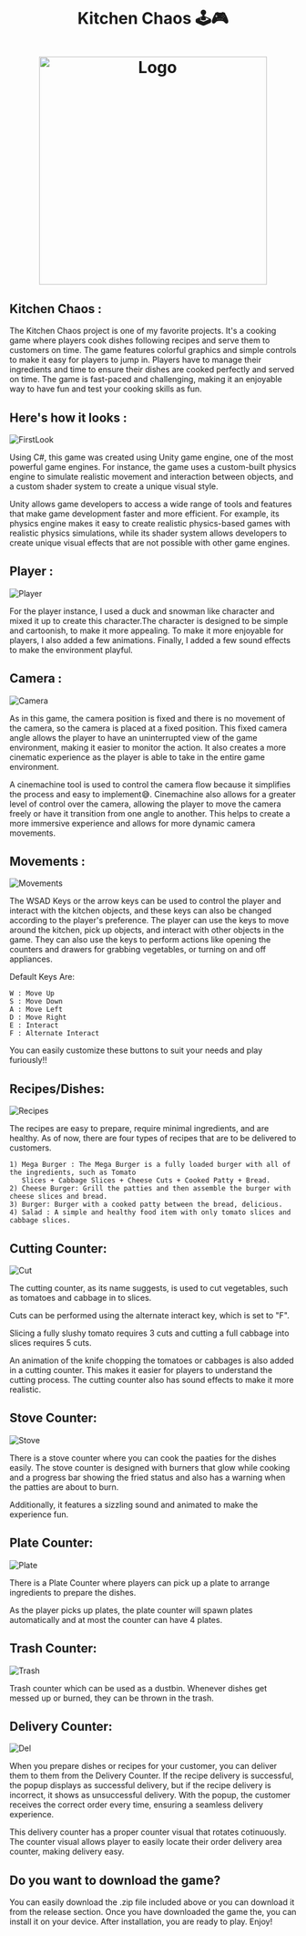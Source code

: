 <h1 align="center" >Kitchen Chaos 🕹️🎮</h1>


<h1 align="center" ><img src="https://github.com/MANISH-SAHANI/Kitchen-Chaos-Game/assets/91081774/15c151bc-eca3-40d7-b76c-b8b778d02073" alt="Logo" width="400" /></h1>


<h2>Kitchen Chaos : </h2> 

The Kitchen Chaos project is one of my favorite projects. It's a cooking game where players cook dishes following recipes and serve them to customers on time. The game features colorful graphics and simple controls to make it easy for players to jump in. Players have to manage their ingredients and time to ensure their dishes are cooked perfectly and served on time. The game is fast-paced and challenging, making it an enjoyable way to have fun and test your cooking skills as fun.


<h2> Here's how it looks : </h2> 

![FirstLook](https://github.com/MANISH-SAHANI/Kitchen-Chaos-Game/assets/91081774/bebc216f-d888-44e2-9e39-c34bebde8f5f)

Using C#, this game was created using Unity game engine, one of the most powerful game engines. For instance, the game uses a custom-built physics engine to simulate realistic movement and interaction between objects, and a custom shader system to create a unique visual style. 

Unity allows game developers to access a wide range of tools and features that make game development faster and more efficient. For example, its physics engine makes it easy to create realistic physics-based games with realistic physics simulations, while its shader system allows developers to create unique visual effects that are not possible with other game engines.


<h2> Player : </h2> 

![Player](https://github.com/MANISH-SAHANI/Kitchen-Chaos-Game/assets/91081774/edf59bd4-dd07-40c3-bbd6-de66d6f66904)


For the player instance, I used a duck and snowman like character and mixed it up to create this character.The character is designed to be simple and cartoonish, to make it more appealing. To make it more enjoyable for players, I also added a few animations. Finally, I added a few sound effects to make the environment playful.



<h2> Camera : </h2> 

![Camera](https://github.com/MANISH-SAHANI/Kitchen-Chaos-Game/assets/91081774/a6d0ee7d-3b1d-45cc-8d66-ab10ecff14e2)

As in this game, the camera position is fixed and there is no movement of the camera, so the camera is placed at a fixed position. This fixed camera angle allows the player to have an uninterrupted view of the game environment, making it easier to monitor the action. It also creates a more cinematic experience as the player is able to take in the entire game environment.

A cinemachine tool is used to control the camera flow because it simplifies the process and easy to implement😅. Cinemachine also allows for a greater level of control over the camera, allowing the player to move the camera freely or have it transition from one angle to another. This helps to create a more immersive experience and allows for more dynamic camera movements.


<h2> Movements : </h2> 

![Movements](https://github.com/MANISH-SAHANI/Kitchen-Chaos-Game/assets/91081774/580157a3-471e-47e1-ad4e-5e4116caaf6a)


The WSAD Keys or the arrow keys can be used to control the player and interact with the kitchen objects, and these keys can also be changed according to the player's preference. The player can use the keys to move around the kitchen, pick up objects, and interact with other objects in the game. They can also use the keys to perform actions like opening the counters and drawers for grabbing vegetables, or turning on and off appliances.

Default Keys Are: 
```
W : Move Up
S : Move Down
A : Move Left
D : Move Right
E : Interact
F : Alternate Interact
```

You can easily customize these buttons to suit your needs and play furiously!!


<h2> Recipes/Dishes: </h2>

![Recipes](https://github.com/MANISH-SAHANI/Kitchen-Chaos-Game/assets/91081774/9391645b-9578-48ab-9775-34d7f3b14fd5)


The recipes are easy to prepare, require minimal ingredients, and are healthy. As of now, there are four types of recipes that are to be delivered to customers.

```
1) Mega Burger : The Mega Burger is a fully loaded burger with all of the ingredients, such as Tomato
   Slices + Cabbage Slices + Cheese Cuts + Cooked Patty + Bread.
2) Cheese Burger: Grill the patties and then assemble the burger with cheese slices and bread.
3) Burger: Burger with a cooked patty between the bread, delicious.
4) Salad : A simple and healthy food item with only tomato slices and cabbage slices.

```

<h2> Cutting Counter: </h2> 

![Cut](https://github.com/MANISH-SAHANI/Kitchen-Chaos-Game/assets/91081774/a4751edd-4bd4-4bfa-a4a9-a88589a76587)


The cutting counter, as its name suggests, is used to cut vegetables, such as tomatoes and cabbage in to slices.

Cuts can be performed using the alternate interact key, which is set to "F". 

Slicing a fully slushy tomato requires 3 cuts and cutting a full cabbage into slices requires 5 cuts.

An animation of the knife chopping the tomatoes or cabbages is also added in a cutting counter. This makes it easier for players to understand the cutting process. The cutting counter also has sound effects to make it more realistic. 


<h2> Stove Counter: </h2> 

![Stove](https://github.com/MANISH-SAHANI/Kitchen-Chaos-Game/assets/91081774/0d0fac3f-6900-4584-a0af-64ff660a844a)


There is a stove counter where you can cook the paaties for the dishes easily. The stove counter is designed with burners that glow while cooking and a progress bar showing the fried status and also has a warning when the patties are about to burn.

Additionally, it features a sizzling sound and animated to make the experience fun.



<h2> Plate Counter: </h2> 

![Plate](https://github.com/MANISH-SAHANI/Kitchen-Chaos-Game/assets/91081774/ad114413-0bc7-4485-ba21-138c1f431a09)


There is a Plate Counter where players can pick up a plate to arrange ingredients to prepare the dishes.

As the player picks up plates, the plate counter will spawn plates automatically and at most the counter can have 4 plates.


<h2> Trash Counter: </h2> 

![Trash](https://github.com/MANISH-SAHANI/Kitchen-Chaos-Game/assets/91081774/4530baf0-79f9-4751-82d5-542366c5dbbc)


Trash counter which can be used as a dustbin. Whenever dishes get messed up or burned, they can be thrown in the trash.


<h2> Delivery Counter: </h2> 

![Del](https://github.com/MANISH-SAHANI/Kitchen-Chaos-Game/assets/91081774/b0f6996d-9703-4edb-8e2b-20c58fb9cbb7)

When you prepare dishes or recipes for your customer, you can deliver them to them from the Delivery Counter. If the recipe delivery is successful, the popup displays as successful delivery, but if the recipe delivery is incorrect, it shows as unsuccessful delivery. With the popup, the customer receives the correct order every time, ensuring a seamless delivery experience. 

This delivery counter has a proper counter visual that rotates cotinuously.  The counter visual allows player to easily locate their order delivery area counter, making delivery easy.


<h2> Do you want to download the game? </h2>

You can easily download the .zip file included above or you can download it from the release section. Once you have downloaded the game the, you can install it on your device. After installation, you are ready to play. Enjoy!

